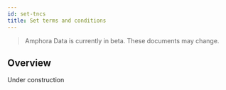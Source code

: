 ```yaml
---
id: set-tncs
title: Set terms and conditions
---
```


> Amphora Data is currently in beta. These documents may change.

## Overview
Under construction




